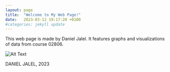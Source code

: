 ```yaml
---
layout: page
title:  "Welcome to My Web Page!"
date:   2023-03-12 19:17:20 +0100
#categories: jekyll update
---
```

This web page is made by Daniel Jalel. It features graphs and visualizations of data from course 02806. 

![Alt Text](/_site/assets/ROBBERY.jpg)

DANIEL JALEL, 2023
